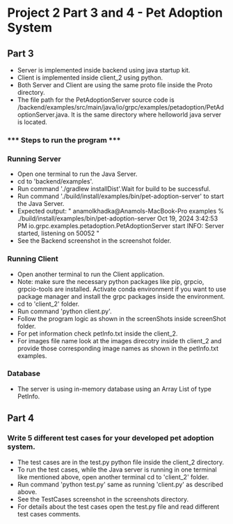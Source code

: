# Project 2 Part 3 and 4 - Pet Adoption System

## Part 3 

- Server is implemented inside backend using java startup kit.
- Client is implemented inside client_2 using python.
- Both Server and Client are using the same proto file inside the Proto directory.
- The file path for the PetAdoptionServer source code is /backend/examples/src/main/java/io/grpc/examples/petadoption/PetAdoptionServer.java. 
  It is the same directory where helloworld java server is located.

### *** Steps to run the program ***

### Running Server
- Open one terminal to run the Java Server.
- cd to 'backend/examples'.
- Run command './gradlew installDist'.Wait for build to be successful.
- Run command './build/install/examples/bin/pet-adoption-server' to start the Java Server.
- Expected output:
" anamolkhadka@Anamols-MacBook-Pro examples % ./build/install/examples/bin/pet-adoption-server
  Oct 19, 2024 3:42:53 PM io.grpc.examples.petadoption.PetAdoptionServer start
  INFO: Server started, listening on 50052 "
- See the Backend screenshot in the screenshot folder.

### Running Client
- Open another terminal to run the Client application.
- Note: make sure the necessary python packages like pip, grpcio, grpcio-tools are installed. Activate conda environment if you want to use package manager and install the grpc packages inside the environment.
- cd to 'client_2' folder.
- Run command 'python client.py'.
- Follow the program logic as shown in the screenShots inside screenShot folder.
- For pet information check petInfo.txt inside the client_2.
- For images file name look at the images direcotry inside th client_2 and provide those corresponding image names as shown in the petInfo.txt examples.

### Database
- The server is using in-memory database using an Array List of type PetInfo.


## Part 4

### Write 5 different test cases for your developed pet adoption system.
- The test cases are in the test.py python file inside the client_2 directory.
- To run the test cases, while the Java server is running in one terminal like mentioned above, open another terminal cd to 'client_2' folder.
- Run command 'python test.py' same as running 'client.py' as described above.
- See the TestCases screenshot in the screenshots directory.
- For details about the test cases open the test.py file and read different test cases comments.
